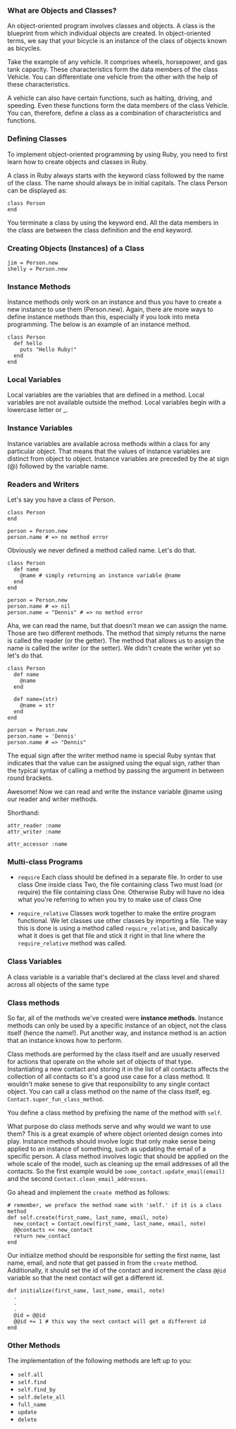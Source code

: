 ### What are Objects and Classes?
An object-oriented program involves classes and objects. A class is the blueprint from which individual objects are created. In object-oriented terms, we say that your bicycle is an instance of the class of objects known as bicycles.

Take the example of any vehicle. It comprises wheels, horsepower, and gas tank capacity. These characteristics form the data members of the class Vehicle. You can differentiate one vehicle from the other with the help of these characteristics.

A vehicle can also have certain functions, such as halting, driving, and speeding. Even these functions form the data members of the class Vehicle. You can, therefore, define a class as a combination of characteristics and functions.

### Defining Classes
To implement object-oriented programming by using Ruby, you need to first learn how to create objects and classes in Ruby.

A class in Ruby always starts with the keyword class followed by the name of the class. The name should always be in initial capitals. The class Person can be displayed as:

```
class Person
end
```

You terminate a class by using the keyword end. All the data members in the class are between the class definition and the end keyword.

### Creating Objects (Instances) of a Class

```
jim = Person.new
shelly = Person.new
```

### Instance Methods
Instance methods only work on an instance and thus you have to create a new instance to use them (Person.new). Again, there are more ways to define instance methods than this, especially if you look into meta programming. The below is an example of an instance method.

```
class Person
  def hello
    puts "Hello Ruby!"
  end
end
```

### Local Variables
Local variables are the variables that are defined in a method. Local variables are not available outside the method. Local variables begin with a lowercase letter or _.

### Instance Variables
Instance variables are available across methods within a class for any particular object. That means that the values of instance variables are distinct from object to object. Instance variables are preceded by the at sign (@) followed by the variable name.

### Readers and Writers
Let's say you have a class of Person.

```
class Person
end

person = Person.new
person.name # => no method error
```

Obviously we never defined a method called name. Let's do that.

```
class Person
  def name
    @name # simply returning an instance variable @name
  end
end

person = Person.new
person.name # => nil
person.name = "Dennis" # => no method error
```

Aha, we can read the name, but that doesn't mean we can assign the name. Those are two different methods. The method that simply returns the name is called the reader (or the getter). The method that allows us to assign the name is called the writer (or the setter). We didn't create the writer yet so let's do that.

```
class Person
  def name
    @name
  end

  def name=(str)
    @name = str
  end
end

person = Person.new
person.name = 'Dennis'
person.name # => "Dennis"
```

The equal sign after the writer method name is special Ruby syntax that indicates that the value can be assigned using the equal sign, rather than the typical syntax of calling a method by passing the argument in between round brackets.

Awesome! Now we can read and write the instance variable @name using our reader and writer methods.

Shorthand: 
```
attr_reader :name
attr_writer :name

attr_accessor :name
```
### Multi-class Programs

- ```require```
Each class should be defined in a separate file. In order to use class One inside class Two, the file containing class Two must load (or require) the file containing class One. Otherwise Ruby will have no idea what you're referring to when you try to make use of class One

- ```require_relative```
Classes work together to make the entire program functional. We let classes use other classes by importing a file. The way this is done is using a method called ```require_relative```, and basically what it does is get that file and stick it right in that line where the ```require_relative``` method was called.

### Class Variables

A class variable is a variable that's declared at the class level and shared across all objects of the same type


### Class methods
So far, all of the methods we've created were **instance methods**. Instance methods can only be used by a specific instance of an object, not the class itself (hence the name!). Put another way, and instance method is an action that an instance knows how to perform.

Class methods are performed by the class itself and are usually reserved for actions that operate on the whole set of objects of that type. Instantiating a new contact and storing it in the list of all contacts affects the collection of all contacts so it's a good use case for a class method. It wouldn't make senese to give that responsibility to any single contact object. You can call a class method on the name of the class itself, eg. ```Contact.super_fun_class_method```.

You define a class method by prefixing the name of the method with ```self```.

What purpose do class methods serve and why would we want to use them? This is a great example of where object oriented design comes into play. Instance methods should involve logic that only make sense being applied to an instance of something, such as updating the email of a specific person. A class method involves logic that should be applied on the whole scale of the model, such as cleaning up the email addresses of all the contacts. So the first example would be ```some_contact.update_email(email)``` and the second ```Contact.clean_email_addresses```.

Go ahead and implement the ```create ```method as follows:

```
# remember, we preface the method name with 'self.' if it is a class method
def self.create(first_name, last_name, email, note)
  new_contact = Contact.new(first_name, last_name, email, note)
  @@contacts << new_contact
  return new_contact
end
```

Our initialize method should be responsible for setting the first name, last name, email, and note that get passed in from the ```create``` method. Additionally, it should set the id of the contact and increment the class ```@@id``` variable so that the next contact will get a different id.

```
def initialize(first_name, last_name, email, note)
  .
  .
  .
  @id = @@id
  @@id += 1 # this way the next contact will get a different id
end
```

### Other Methods
The implementation of the following methods are left up to you:

- ```self.all```
- ```self.find```
- ```self.find_by```
- ```self.delete_all```
- ```full_name```
- ```update```
- ```delete```

